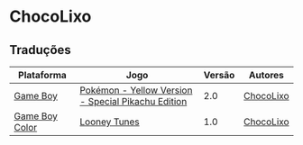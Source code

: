 # ChocoLixo

## Traduções

| Plataforma | Jogo | Versão | Autores |
| ----------- | ----------- | ----------- | ----------- |
| [Game Boy](../../traducoes/game-boy/) | [Pokémon - Yellow Version - Special Pikachu Edition](../../traducoes/game-boy/pokemon-yellow-version-special-pikachu-edition_chocolixo/) | 2.0 | [ChocoLixo](../../autores/chocolixo/) |
| [Game Boy Color](../../traducoes/game-boy-color/) | [Looney Tunes](../../traducoes/game-boy-color/looney-tunes_chocolixo/) | 1.0 | [ChocoLixo](../../autores/chocolixo/) |